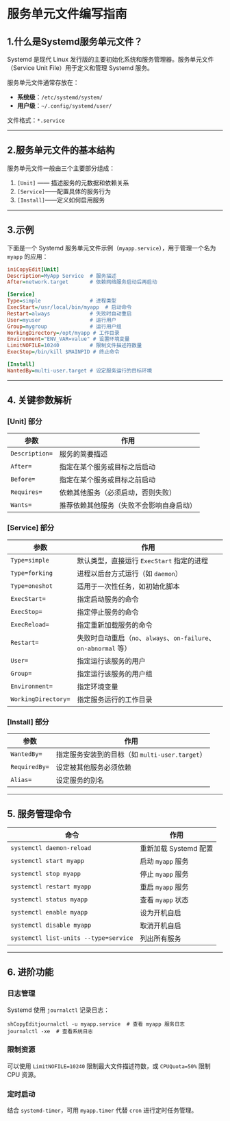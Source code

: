 # 服务单元文件编写指南

## 1.什么是Systemd服务单元文件？

Systemd 是现代 Linux 发行版的主要初始化系统和服务管理器。服务单元文件（Service Unit File）用于定义和管理 Systemd 服务。

服务单元文件通常存放在：

- **系统级**：`/etc/systemd/system/`
- **用户级**：`~/.config/systemd/user/`

文件格式：`*.service`

---

## 2.服务单元文件的基本结构

服务单元文件一般由三个主要部分组成：

1. `[Unit]` —— 描述服务的元数据和依赖关系
2. `[Service]`——配置具体的服务行为
3. `[Install]`——定义如何启用服务

---

## 3.示例

下面是一个 Systemd 服务单元文件示例（`myapp.service`），用于管理一个名为 `myapp` 的应用：

```ini
iniCopyEdit[Unit]
Description=MyApp Service  # 服务描述
After=network.target       # 依赖网络服务启动后再启动

[Service]
Type=simple                # 进程类型
ExecStart=/usr/local/bin/myapp  # 启动命令
Restart=always             # 失败时自动重启
User=myuser                # 运行用户
Group=mygroup              # 运行用户组
WorkingDirectory=/opt/myapp # 工作目录
Environment="ENV_VAR=value" # 设置环境变量
LimitNOFILE=10240          # 限制文件描述符数量
ExecStop=/bin/kill $MAINPID # 终止命令

[Install]
WantedBy=multi-user.target # 设定服务运行的目标环境
```

---

## **4. 关键参数解析**

### **[Unit] 部分**

| 参数           | 作用                                     |
| -------------- | ---------------------------------------- |
| `Description=` | 服务的简要描述                           |
| `After=`       | 指定在某个服务或目标之后启动             |
| `Before=`      | 指定在某个服务或目标之前启动             |
| `Requires=`    | 依赖其他服务（必须启动，否则失败）       |
| `Wants=`       | 推荐依赖其他服务（失败不会影响自身启动） |

### **[Service] 部分**

| 参数                | 作用                                                         |
| ------------------- | ------------------------------------------------------------ |
| `Type=simple`       | 默认类型，直接运行 `ExecStart` 指定的进程                    |
| `Type=forking`      | 进程以后台方式运行（如 `daemon`）                            |
| `Type=oneshot`      | 适用于一次性任务，如初始化脚本                               |
| `ExecStart=`        | 指定启动服务的命令                                           |
| `ExecStop=`         | 指定停止服务的命令                                           |
| `ExecReload=`       | 指定重新加载服务的命令                                       |
| `Restart=`          | 失败时自动重启（`no`、`always`、`on-failure`、`on-abnormal` 等） |
| `User=`             | 指定运行该服务的用户                                         |
| `Group=`            | 指定运行该服务的用户组                                       |
| `Environment=`      | 指定环境变量                                                 |
| `WorkingDirectory=` | 指定服务运行的工作目录                                       |

### **[Install] 部分**

| 参数          | 作用                                           |
| ------------- | ---------------------------------------------- |
| `WantedBy=`   | 指定服务安装到的目标（如 `multi-user.target`） |
| `RequiredBy=` | 设定被其他服务必须依赖                         |
| `Alias=`      | 设定服务的别名                                 |

------

## **5. 服务管理命令**

| 命令                                  | 作用                  |
| ------------------------------------- | --------------------- |
| `systemctl daemon-reload`             | 重新加载 Systemd 配置 |
| `systemctl start myapp`               | 启动 `myapp` 服务     |
| `systemctl stop myapp`                | 停止 `myapp` 服务     |
| `systemctl restart myapp`             | 重启 `myapp` 服务     |
| `systemctl status myapp`              | 查看 `myapp` 状态     |
| `systemctl enable myapp`              | 设为开机自启          |
| `systemctl disable myapp`             | 取消开机自启          |
| `systemctl list-units --type=service` | 列出所有服务          |

------

## **6. 进阶功能**

### **日志管理**

Systemd 使用 `journalctl` 记录日志：

```
shCopyEditjournalctl -u myapp.service  # 查看 myapp 服务日志
journalctl -xe  # 查看系统日志
```

### **限制资源**

可以使用 `LimitNOFILE=10240` 限制最大文件描述符数，或 `CPUQuota=50%` 限制 CPU 资源。

### **定时启动**

结合 `systemd-timer`，可用 `myapp.timer` 代替 `cron` 进行定时任务管理。